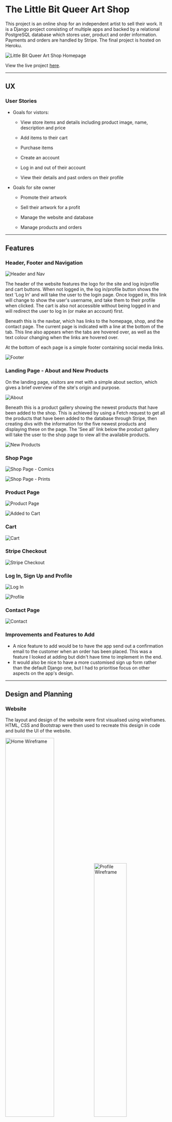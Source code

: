 # The Little Bit Queer Art Shop

This project is an online shop for an independent artist to sell their work. It is a Django project consisting of multiple apps and backed by a relational PostgreSQL database which stores user, product and order information. Payments and orders are handled by Stripe. The final project is hosted on Heroku.

![Little Bit Queer Art Shop Homepage](./readme-images/screenshots/home.png)

View the live project [here](https://little-bit-queer-art-shop-bed824a2914a.herokuapp.com/).

---

## UX

### User Stories

- Goals for vistors:

    - View store items and details including product image, name, description and price

    - Add items to their cart

    - Purchase items

    - Create an account
    
    - Log in and out of their account

    - View their details and past orders on their profile

- Goals for site owner

    - Promote their artwork

    - Sell their artwork for a profit

    - Manage the website and database

    - Manage products and orders

---

## Features

### Header, Footer and Navigation

![Header and Nav](./readme-images/screenshots/header-and-nav.png)

The header of the website features the logo for the site and log in/profile and cart buttons. When not logged in, the log in/profile button shows the text 'Log In' and will take the user to the login page. Once logged in, this link will change to show the user's username, and take them to their profile when clicked. The cart is also not accessible without being logged in and will redirect the user to log in (or make an account) first.

Beneath this is the navbar, which has links to the homepage, shop, and the contact page. The current page is indicated with a line at the bottom of the tab. This line also appears when the tabs are hovered over, as well as the text colour changing when the links are hovered over.

At the bottom of each page is a simple footer containing social media links.

![Footer](./readme-images/screenshots/footer.png)

### Landing Page - About and New Products

On the landing page, visitors are met with a simple about section, which gives a brief overview of the site's origin and purpose.

![About](./readme-images/screenshots/about.png)

Beneath this is a product gallery showing the newest products that have been added to the shop. This is achieved by using a Fetch request to get all the products that have been added to the database through Stripe, then creating divs with the information for the five newest products and displaying these on the page. The 'See all' link below the product gallery will take the user to the shop page to view all the available products.

![New Products](./readme-images/screenshots/new-products.png)

### Shop Page

![Shop Page - Comics](./readme-images/screenshots/shop-comics.png)

![Shop Page - Prints](./readme-images/screenshots/shop-prints.png)

### Product Page

![Product Page](./readme-images/screenshots/product.png)

![Added to Cart](./readme-images/screenshots/added-to-cart.png)

### Cart

![Cart](./readme-images/screenshots/cart.png)

### Stripe Checkout

![Stripe Checkout](./readme-images/screenshots/stripe-checkout-censored.png)

### Log In, Sign Up and Profile

![Log In](./readme-images/screenshots/login.png)

![Profile](./readme-images/screenshots/profile-censored.png)

### Contact Page

![Contact](./readme-images/screenshots/contact.png)

### Improvements and Features to Add

- A nice feature to add would be to have the app send out a confirmation email to the customer when an order has been placed. This was a feature I looked at adding but didn't have time to implement in the end.
- It would also be nice to have a more customised sign up form rather than the default Django one, but I had to prioritise focus on other aspects on the app's design.

---

## Design and Planning

### Website

The layout and design of the website were first visualised using wireframes. HTML, CSS and Bootstrap were then used to recreate this design in code and build the UI of the website.

<img width="55%" src="./readme-images/wireframes/home-wireframe.png" alt="Home Wireframe"><img width="45%" src="./readme-images/wireframes/profile-wireframe.png" alt="Profile Wireframe">
<img width="44.4%" src="./readme-images/wireframes/shop-wireframe.png" alt="Shop Wireframe"><img width="55.6%" src="./readme-images/wireframes/cart-wireframe.png" alt="Cart Wireframe">

### Database

---

## Technologies

### Languages

- HTML5
- CSS3
- JavaScript
- Python + Django
- SQL (PostgreSQL)

### Frameworks, Libraries, APIs, External Stylesheets

- [Stripe](https://stripe.com/gb) for handling products, payments and orders
- [Git](https://git-scm.com/) for version control
- [GitHub](https://github.com/) to store the project repository and back up git commits
- [Bootstrap v5.3](https://getbootstrap.com/docs/5.3/getting-started/introduction/) to assist in creating the structure and design of the webpages
- [Font Awesome](https://fontawesome.com/) for the icons
- [Justinmind](https://www.justinmind.com/) to create the wireframes
- [Clip Studio Paint](https://www.clipstudio.net/en/) to create the artwork and cloud for the logo

---

## Testing

### User Experience

My project was tested by myself and others throughout its development to ensure that all aspects of the application work as intended.

- All navigation links/buttons have been tested to ensure they go to the correct locations
- Products displayed on the home and shop pages show the correct information retrieved from Stripe and the database
- When a product link is clicked, the following page loads in the data from the selected product correctly
- Add to cart button adds the selected product and quantity to the cart, though there is sometimes a bug if the cart has not been correctly cleared (see known bugs below)
- As users are required to be logged in to buy items, attempts to access the cart page while not logged in bounce the user to the log in page. Originally users were able to access the cart page before logging in which would then cause an error if they attempted to checkout, so as part of testing I rectified this.
- The profile page also redirects the user to the login page if they are not logged in to avoid users being able to access this page without being logged into an account.
- The logged in user's past orders are correctly displayed on their profile with no duplicates or other user's orders
- Log out button logs current user out successfully
- No plain text passwords are stored in the database to avoid exposing sensitive information

### Responsiveness

### Validation

### Accessibility

### Known Bugs

There is sometimes a bug with the cart where if the cart page has not been refreshed after clearing items, it throws an error when trying to add items to the cart again. To minimise this I added a line in the `clearCart()` function to force reload the page after clearing, however I still haven't solved the original bug so it might be possible to still encounter this error when trying to add to the cart.

---

## Deployment

---

## Credits

### Code

I referred to the [Django docs](https://docs.djangoproject.com/en/4.2/intro/tutorial01/) to help when setting up my project, as well as this [guide](https://www.enterprisedb.com/postgres-tutorials/how-use-postgresql-django) to help with connecting this to the database.

I used this [guidance from Heroku](https://devcenter.heroku.com/articles/django-app-configuration) to help when trying to deploy my Django app.

### Content and Media

All written content and images used on the website and products were created by myself.
